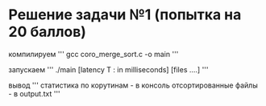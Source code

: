 # Решение задачи №1 (попытка на 20 баллов)


компилируем 
'''
	gcc coro_merge_sort.c -o main
'''

запускаем 
'''
	./main [latency T : in milliseconds] [files ....]
'''

вывод
'''
	статистика по корутинам - в консоль
	отсортированные файлы - в output.txt
'''
